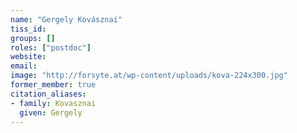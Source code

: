 ```yaml
---
name: "Gergely Kovásznai"
tiss_id: 
groups: []
roles: ["postdoc"]
website:
email:
image: "http://forsyte.at/wp-content/uploads/kova-224x300.jpg"
former_member: true
citation_aliases:
- family: Kovasznai
  given: Gergely
---
```


<!--
Your custom content goes here.
-->